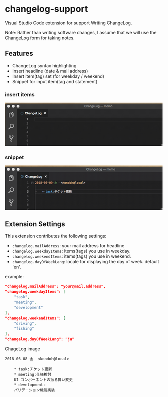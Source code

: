# changelog-support

Visual Studio Code extension for support Writing ChangeLog.

Note:
Rather than writing software changes, I assume that we will use the ChangeLog form for taking notes.

## Features

- ChangeLog syntax highlighting
- Insert headline (date & mail address)
- Insert item(tag) set (for weekday / weekend)
- Snippet for input item(tag and statement)

### insert items

![insert](./asset/insert.gif)

### snippet

![snippet](./asset/snippet.gif)

## Extension Settings

This extension contributes the following settings:

- `changelog.mailAddress`: your mail address for headline
- `changelog.weekdayItems`: items(tags) you use in weekday.
- `changelog.weekendItems`: items(tags) you use in weekend.
- `changelog.dayOfWeekLang`: locale for displaying the day of week. default 'en'.

example:
```json
"changelog.mailAddress": "your@mail.address",
"changelog.weekdayItems": [
    "task",
    "meeting",
    "development"
],
"changelog.weekendItems": [
    "driving",
    "fishing"
],
"changelog.dayOfWeekLang": "ja"
```

ChageLog image

```
2018-06-08 金  <kondoh@local>

	* task:チケット更新
	* meeting:仕様検討
	UI コンポーネントの振る舞い変更
	* development:
	バリデーション機能実装
```
